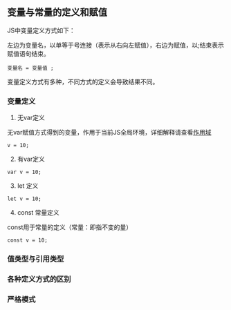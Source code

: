 ## 变量与常量的定义和赋值

JS中变量定义方式如下：

左边为变量名，以单等于号连接（表示从右向左赋值），右边为赋值，以;结束表示
赋值语句结束。

```
变量名 = 变量值 ; 
```

变量定义方式有多种，不同方式的定义会导致结果不同。

### 变量定义

1. 无var定义

无var赋值方式得到的变量，作用于当前JS全局环境，详细解释请查看[作用域](./)

```
v = 10;
```

2. 有var定义

```
var v = 10;
```

3. let 定义

```
let v = 10;
```

4. const 常量定义

const用于常量的定义（常量：即指不变的量）

```
const v = 10;
```

### 值类型与引用类型

### 各种定义方式的区别

### 严格模式